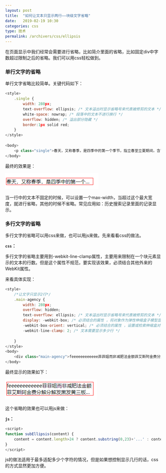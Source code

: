```yaml
---
layout: post
title:  "如何让文本只显示两行——块级文字省略"
date:   2019-02-19 10:30
categories: css
type: 技术
permalink: /archivers/css/ellipsis
---
```




在页面显示中我们经常会需要进行省略，比如简介里面的省略，比如固定div中字数超过限制之后的省略。我们可以用css轻松做到。

### 单行文字的省略

单行文字省略比较简单。关键代码如下：
```javascript
<style>
    .single {
        width: 280px;
        text-overflow: ellipsis; /* 文本溢出时显示省略号来代表被修剪的文本 */
        white-space: nowrap; /* 段落中的文本不进行换行 */
        overflow: hidden; /* 溢出部分隐藏 */
        border:1px solid red;
    }
</style>

<body>
    <p class="single">春天，又称春季，是四季中的第一个季节，指立春至立夏期间，含节气有立春、雨水、惊蛰、春分、清明、谷雨</p>
</body>
```

最终的效果是：

![singleEllipsis][01]


当一行中的文本不固定的时候，可以设置一个max-width，当超过这个最大宽度，就进行省略，其他的时候不省略。常见应用如：历史搜索记录里面的记录显示。

### 多行文字的省略

多行文字的省略可以用css来做，也可以用js来做。先来看看css的做法。

**`css`：**

多行文字的省略主要用到-webkit-line-clamp属性，主要用来限制在一个块元素显示的文本的行数。但是这个属性不规范，要实现该效果，必须结合其他外来的WebKit属性。

来看具体实现：

```javascript
<style>
    /*让文字只显示2行*/
    .main-agency {
        width: 280px;
        overflow: hidden;
        text-overflow: ellipsis; /* 文本溢出时显示省略号来代表被修剪的文本 */
        display: -webkit-box; /* 必须结合的属性 ，将对象作为弹性伸缩盒子模型显示 */
        -webkit-box-orient: vertical; /* 必须结合的属性 ，设置或检索伸缩盒对象的子元素的排列方式 */
        -webkit-line-clamp: 2; /* 文本需要显示多少行 */

    }
</style>
<body>
    <div class="main-agency">feeeeeeeeeeee菲菲姐而非减肥法金额菲艾斯阿金费分解分解发黑发黄三板斧非法即使对方是反黑反腐的胜利会计法撒开了分解机菲菲姐宽带连接覅记得发分解飞机佛山飞机奥利弗降低房价大幅eeeeeeeeeeeeeeeeeeeeeeeeeeeeeeeeeeeeee</div>
</body>
```

最终显示的效果如下：

![subEllipsis][02]


[01]: /image/singleEllipsis.png '单行省略'
[02]: /image/subEllipsis.png '多行省略'


这个省略的效果也可以用js来做：

**`js`：**

```javascript
<script>
function subEllipsis(content) {
    content = content.length>24 ? content.substring(0,23)+'...' : content
}
</script>
```

js的做法适用于最多适配多少个字符的情况，但是如果想控制显示几行的话，css的方式显然更加方便。